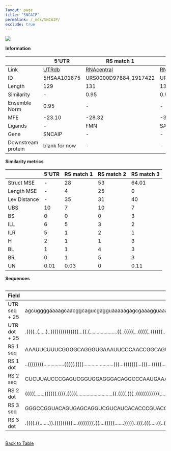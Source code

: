 ```yaml
---
layout: page
title: "SNCAIP"
permalink: /_mds/SNCAIP/
exclude: true
---
```




![](../../alns_9.28.22/aln_5HSAA101875_0.992.png?raw=true)


**Information**

| | 5'UTR       | RS match 1   | RS match 2  | RS match 3 |
| ---- | ----------- | ----------- | ----------- | ----------- |
| Link | <a href="http://utrdb.ba.itb.cnr.it/getutr/5HSAA101875/1" target="_blank" rel="noopener noreferrer">UTRdb</a>   | <a href="https://rnacentral.org/rna/URS0000D97884/1917422" target="_blank" rel="noopener noreferrer">RNAcentral</a>     |<a href="https://rnacentral.org/rna/URS0000D7DA9F/393763" target="_blank" rel="noopener noreferrer">RNAcentral</a>  | <a href="https://rnacentral.org/rna/URS000231D73F/1917422" target="_blank" rel="noopener noreferrer">RNAcentral</a>   |
| ID | 5HSAA101875     | URS0000D97884_1917422     | URS0000D7DA9F_393763     | URS000231D73F_1917422     |
| Length | 129     |  131    | 134   |  129    |
| Similarity | - | 0.95 | 0.91 | 0.94 |
| Ensemble Norm | 0.95 | - | - | - |
| MFE | -23.10 | -28.32 | -30.70 | -53.05 |
| Ligands | - | FMN | SAM | cobalamin |
| Gene | SNCAIP | - | - | - |
| Downstream protein | blank for now    |    -    | -  | - |


**Similarity metrics**

| | 5'UTR       | RS match 1   | RS match 2  | RS match 3 |
| ---- | ----------- | ----------- | ----------- | ----------- |
| Struct MSE | - | 28 | 53 | 64.01 |
| Length MSE | - | 4 | 25 | 0 |
| Lev Distance | - | 35 | 31 | 40 |
| UBS| 10 | 7 | 10 | 7 |
| BS | 0 | 0 | 0 | 3 |
| ILL | 6 | 5 | 3 | 2 |
| ILR | 5 | 1 | 2 | 1 |
| H | 2 | 1 | 1 | 3 |
| BL | 1 | 1 | 4 | 3 |
| BR | 0 | 1 | 5 | 3 |
| UN | 0.01 | 0.03 | 0 | 0.11 |

**Sequences**


<div style="overflow-x:auto;">

<table>
<colgroup>
<col width="30%" />
<col width="70%" />
</colgroup>
<thead>
<tr class="header">
<th>Field</th>
<th>Description</th>
</tr>
</thead>
<tbody>
<tr>
<td markdown="span">UTR seq + 25 </td>
<td markdown="span"> agcuggggaaaagcaacggcagucgagguaaaaagagcgaaagguaaagaaagagcaggaauuuauaaguauuugaccguacucaaaaugugcaaggaagaauaATGGAAGCCCCTGAATACCTTGATT </td>
</tr>
<tr>
<td markdown="span">UTR dot + 25  </td>
<td markdown="span"> .((((..(.....)..))))((((((((((...((.(....................((..(((((...(((((..((((((.......))))..))..))))))))))..)))))...))))))))))
</td>
</tr>


<tr>
<td markdown="span">RS 1 seq </td>
<td markdown="span"> AAAUUCUUUCGGGGCAGGGUGAAAUUCCCAACCGGCAGUGAUAUGAGCCUGCGACCUGCUAACAAUUGUUAGUGGCUGAUCUAGUGAAAUUCUAGAGCCGACAGUUAAAGUCUGGAUGGGAGAAAGAAUAA
</td>
</tr>


<tr>
<td markdown="span">RS 1 dot </td>
<td markdown="span"> ..((((((((...............(((((.((((......................(((...(((((((...(((...(((((.......)))))))))))))))..))))))).)))))))))))))..
</td>
</tr>


<tr>
<td markdown="span">RS 2 seq </td>
<td markdown="span"> CUCUUAUCCCGAGUCGGUGGAGGGACAGGCCCAAUGAAACCCGGCAACCAACACUUCGUGUAAGUUUAUAUCUUCACGUUACAUAACAGUGAAAAGGUGCUAACCUGCAAGACUUGUGUCUUGAUCGAUAAGAG
</td>
</tr>


<tr>
<td markdown="span">RS 2 dot </td>
<td markdown="span"> (((((.......((((((.((((.(((((..........................((.((((.(((..((((((((((((....))).))))..)))))..))).)))).))))))).)))).)))))))))))
</td>
</tr>


<tr>
<td markdown="span">RS 3 seq </td>
<td markdown="span"> GGGCCGGUACAGUGAGCAGGUCGUCAUCACACCCGUACGCGGAGAAGCCGGUGCAAUUCCGGCGCUGACCCGCAACCGUGAGCCACCCGCAGGGGUGGCGAGCCGGAUCGCCUCGUGCGGGACGUGACC
</td>
</tr>


<tr>
<td markdown="span">RS 3 dot </td>
<td markdown="span"> .((((.((.......)).))))(((((....((((((((.((....(((((.......)))))..(((.(((.....((..(((((((....)))))))..))))).))))).))))))))..))))).
</td>
</tr>

</tbody>
</table>


</div>


[Back to Table](../../display)
